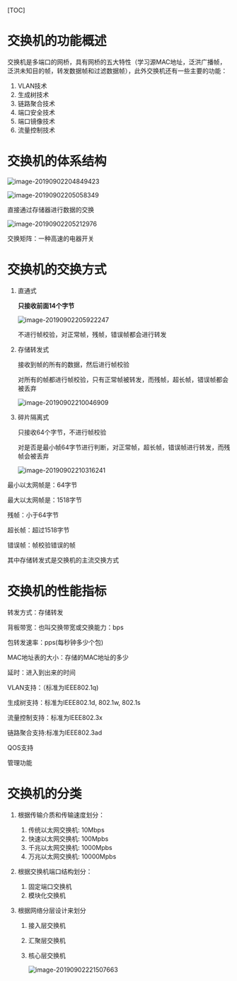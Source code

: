 [TOC]

# 交换机的功能概述

交换机是多端口的网桥，具有网桥的五大特性（学习源MAC地址，泛洪广播帧，泛洪未知目的帧，转发数据帧和过滤数据帧），此外交换机还有一些主要的功能：

1. VLAN技术
2. 生成树技术
3. 链路聚合技术
4. 端口安全技术
5. 端口镜像技术
6. 流量控制技术



# 交换机的体系结构

![image-20190902204849423](/Users/chenyansong/Documents/note/images/computeNetwork/image-20190902204849423.png)



![image-20190902205058349](/Users/chenyansong/Documents/note/images/computeNetwork/image-20190902205058349.png)

直接通过存储器进行数据的交换

![image-20190902205212976](/Users/chenyansong/Documents/note/images/computeNetwork/image-20190902205212976.png)

交换矩阵：一种高速的电器开关



# 交换机的交换方式

1. 直通式

   **只接收前面14个字节**

   ![image-20190902205922247](/Users/chenyansong/Documents/note/images/computeNetwork/image-20190902205922247.png)

   不进行帧校验，对正常帧，残帧，错误帧都会进行转发

2. 存储转发式

   接收到帧的所有的数据，然后进行帧校验

   对所有的帧都进行帧校验，只有正常帧被转发，而残帧，超长帧，错误帧都会被丢弃

   ![image-20190902210046909](/Users/chenyansong/Documents/note/images/computeNetwork/image-20190902210046909.png)

3. 碎片隔离式

   只接收64个字节，不进行帧校验

   对是否是最小帧64字节进行判断，对正常帧，超长帧，错误帧进行转发，而残帧会被丢弃

   ![image-20190902210316241](/Users/chenyansong/Documents/note/images/computeNetwork/image-20190902210316241.png)

   

最小以太网帧是：64字节

最大以太网帧是：1518字节

残帧：小于64字节

超长帧：超过1518字节

错误帧：帧校验错误的帧

其中存储转发式是交换机的主流交换方式



# 交换机的性能指标

转发方式：存储转发

背板带宽：也叫交换带宽或交换能力：bps

包转发速率：pps(每秒钟多少个包)

MAC地址表的大小：存储的MAC地址的多少

延时：进入到出来的时间

VLAN支持：（标准为IEEE802.1q)

生成树支持：标准为IEEE802.1d, 802.1w, 802.1s

流量控制支持：标准为IEEE802.3x

链路聚合支持:标准为IEEE802.3ad

QOS支持

管理功能



# 交换机的分类

1. 根据传输介质和传输速度划分：

   1. 传统以太网交换机: 10Mbps
   2. 快速以太网交换机: 100Mpbs
   3. 千兆以太网交换机: 1000Mpbs
   4. 万兆以太网交换机: 10000Mpbs

2. 根据交换机端口结构划分：

   1. 固定端口交换机
   2. 模块化交换机

3. 根据网络分层设计来划分

   1. 接入层交换机

   2. 汇聚层交换机

   3. 核心层交换机

      ![image-20190902221507663](/Users/chenyansong/Documents/note/images/computeNetwork/image-20190902221507663.png)

